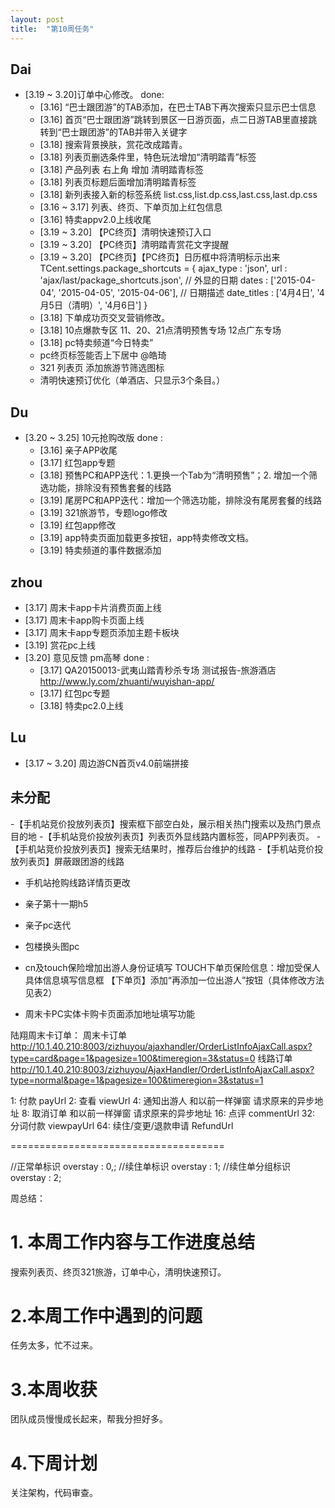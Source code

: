 ```yaml
---
layout: post
title:  "第10周任务"
---
```


Dai
---
- [3.19 ~ 3.20]订单中心修改。
done:
  - [3.16] “巴士跟团游”的TAB添加，在巴士TAB下再次搜索只显示巴士信息
  - [3.16] 首页“巴士跟团游”跳转到景区一日游页面，点二日游TAB里直接跳转到“巴士跟团游”的TAB并带入关键字
  - [3.18] 搜索背景换肤，赏花改成踏青。
  - [3.18] 列表页删选条件里，特色玩法增加“清明踏青”标签
  - [3.18] 产品列表 右上角 增加 清明踏青标签
  - [3.18] 列表页标题后面增加清明踏青标签
  - [3.18] 新列表接入新的标签系统
           list.css,list.dp.css,last.css,last.dp.css
  - [3.16 ~ 3.17] 列表、终页、下单页加上红包信息
  - [3.16] 特卖appv2.0上线收尾
  - [3.19 ~ 3.20] 【PC终页】清明快速预订入口
  - [3.19 ~ 3.20] 【PC终页】清明踏青赏花文字提醒
  - [3.19 ~ 3.20] 【PC终页】【PC终页】日历框中将清明标示出来
    <script src="http://js.40017.cn/cn/min/??/cn/sl/last/package_shortcuts.qingming.js"></script>
    TCent.settings.package_shortcuts = {
      ajax_type : 'json',
      url : 'ajax/last/package_shortcuts.json',
      // 外显的日期
      dates : ['2015-04-04', '2015-04-05', '2015-04-06'],
      // 日期描述
      date_titles : ['4月4日', '4月5日（清明）', '4月6日']
    }
  - [3.18] 下单成功页交叉营销修改。
  - [3.18] 10点爆款专区 11、20、21点清明预售专场 12点广东专场
  - [3.18] pc特卖频道“今日特卖”
  - pc终页标签能否上下居中 @皓琦
  - 321 列表页 添加旅游节筛选图标
  - 清明快速预订优化（单酒店、只显示3个条目。）


Du
--
- [3.20 ~ 3.25] 10元抢购改版
done :
  - [3.16] 亲子APP收尾
  - [3.17] 红包app专题
  - [3.18] 预售PC和APP迭代：1.更换一个Tab为“清明预售”；2. 增加一个筛选功能，排除没有预售套餐的线路
  - [3.19] 尾房PC和APP迭代：增加一个筛选功能，排除没有尾房套餐的线路
  - [3.19] 321旅游节，专题logo修改
  - [3.19] 红包app修改
  - [3.19] app特卖页面加载更多按钮，app特卖修改文档。
  - [3.19] 特卖频道的事件数据添加

zhou
----
- [3.17] 周末卡app卡片消费页面上线
- [3.17] 周末卡app购卡页面上线
- [3.17] 周末卡app专题页添加主题卡板块
- [3.19] 赏花pc上线
- [3.20] 意见反馈 pm高琴
done :
  - [3.17] QA20150013-武夷山踏青秒杀专场 测试报告-旅游酒店
    http://www.ly.com/zhuanti/wuyishan-app/
  - [3.17] 红包pc专题
  - [3.18] 特卖pc2.0上线


Lu
--
- [3.17 ~ 3.20] 周边游CN首页v4.0前端拼接

未分配
------
  -【手机站竞价投放列表页】搜索框下部空白处，展示相关热门搜索以及热门景点目的地
  -【手机站竞价投放列表页】列表页外显线路内置标签，同APP列表页。
  -【手机站竞价投放列表页】搜索无结果时，推荐后台维护的线路
  -【手机站竞价投放列表页】屏蔽跟团游的线路
  - 手机站抢购线路详情页更改
  - 亲子第十一期h5
  - 亲子pc迭代
  - 包楼换头图pc

  - cn及touch保险增加出游人身份证填写
    TOUCH下单页保险信息：增加受保人具体信息填写信息框
    【下单页】添加“再添加一位出游人”按钮（具体修改方法见表2）
  - 周末卡PC实体卡购卡页面添加地址填写功能


陆翔周末卡订单：
  周末卡订单
  http://10.1.40.210:8003/zizhuyou/ajaxhandler/OrderListInfoAjaxCall.aspx?type=card&page=1&pagesize=100&timeregion=3&status=0
  线路订单
  http://10.1.40.210:8003/zizhuyou/AjaxHandler/OrderListInfoAjaxCall.aspx?type=normal&page=1&pagesize=100&timeregion=3&status=1

  1: 付款 payUrl
  2: 查看 viewUrl
  4: 通知出游人 和以前一样弹窗 请求原来的异步地址
  8: 取消订单 和以前一样弹窗 请求原来的异步地址
  16: 点评 commentUrl
  32: 分词付款 viewpayUrl
  64: 续住/变更/退款申请 RefundUrl

  =====================================

  //正常单标识
  overstay : 0,;
  //续住单标识
  overstay : 1;
  //续住单分组标识
  overstay : 2;


周总结：

# 1. 本周工作内容与工作进度总结

搜索列表页、终页321旅游，订单中心，清明快速预订。

# 2.本周工作中遇到的问题

任务太多，忙不过来。

# 3.本周收获

团队成员慢慢成长起来，帮我分担好多。

# 4.下周计划

关注架构，代码审查。

